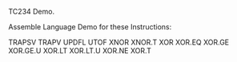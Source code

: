 TC234 Demo.

Assemble Language Demo for these Instructions:

TRAPSV
TRAPV
UPDFL
UTOF
XNOR
XNOR.T
XOR
XOR.EQ
XOR.GE
XOR.GE.U
XOR.LT
XOR.LT.U
XOR.NE
XOR.T
